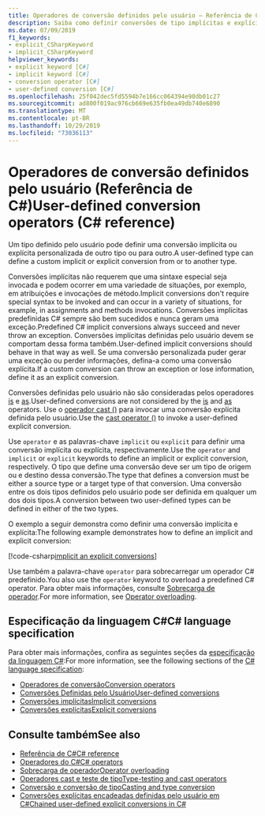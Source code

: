 ```yaml
---
title: Operadores de conversão definidos pelo usuário – Referência de C#
description: Saiba como definir conversões de tipo implícitas e explícitas personalizadas em C#.
ms.date: 07/09/2019
f1_keywords:
- explicit_CSharpKeyword
- implicit_CSharpKeyword
helpviewer_keywords:
- explicit keyword [C#]
- implicit keyword [C#]
- conversion operator [C#]
- user-defined conversion [C#]
ms.openlocfilehash: 25f042dec5fd5594b7e166cc064394e90db01c27
ms.sourcegitcommit: ad800f019ac976cb669e635fb0ea49db740e6890
ms.translationtype: MT
ms.contentlocale: pt-BR
ms.lasthandoff: 10/29/2019
ms.locfileid: "73036113"
---
```

# <a name="user-defined-conversion-operators-c-reference"></a><span data-ttu-id="c0238-103">Operadores de conversão definidos pelo usuário (Referência de C#)</span><span class="sxs-lookup"><span data-stu-id="c0238-103">User-defined conversion operators (C# reference)</span></span>

<span data-ttu-id="c0238-104">Um tipo definido pelo usuário pode definir uma conversão implícita ou explícita personalizada de outro tipo ou para outro.</span><span class="sxs-lookup"><span data-stu-id="c0238-104">A user-defined type can define a custom implicit or explicit conversion from or to another type.</span></span>

<span data-ttu-id="c0238-105">Conversões implícitas não requerem que uma sintaxe especial seja invocada e podem ocorrer em uma variedade de situações, por exemplo, em atribuições e invocações de método.</span><span class="sxs-lookup"><span data-stu-id="c0238-105">Implicit conversions don't require special syntax to be invoked and can occur in a variety of situations, for example, in assignments and methods invocations.</span></span> <span data-ttu-id="c0238-106">Conversões implícitas predefinidas C# sempre são bem sucedidos e nunca geram uma exceção.</span><span class="sxs-lookup"><span data-stu-id="c0238-106">Predefined C# implicit conversions always succeed and never throw an exception.</span></span> <span data-ttu-id="c0238-107">Conversões implícitas definidas pelo usuário devem se comportam dessa forma também.</span><span class="sxs-lookup"><span data-stu-id="c0238-107">User-defined implicit conversions should behave in that way as well.</span></span> <span data-ttu-id="c0238-108">Se uma conversão personalizada puder gerar uma exceção ou perder informações, defina-a como uma conversão explícita.</span><span class="sxs-lookup"><span data-stu-id="c0238-108">If a custom conversion can throw an exception or lose information, define it as an explicit conversion.</span></span>

<span data-ttu-id="c0238-109">Conversões definidas pelo usuário não são consideradas pelos operadores [is](type-testing-and-cast.md#is-operator) e [as](type-testing-and-cast.md#as-operator).</span><span class="sxs-lookup"><span data-stu-id="c0238-109">User-defined conversions are not considered by the [is](type-testing-and-cast.md#is-operator) and [as](type-testing-and-cast.md#as-operator) operators.</span></span> <span data-ttu-id="c0238-110">Use o [operador cast ()](type-testing-and-cast.md#cast-operator-) para invocar uma conversão explícita definida pelo usuário.</span><span class="sxs-lookup"><span data-stu-id="c0238-110">Use the [cast operator ()](type-testing-and-cast.md#cast-operator-) to invoke a user-defined explicit conversion.</span></span>

<span data-ttu-id="c0238-111">Use `operator` e as palavras-chave `implicit` ou `explicit` para definir uma conversão implícita ou explícita, respectivamente.</span><span class="sxs-lookup"><span data-stu-id="c0238-111">Use the `operator` and `implicit` or `explicit` keywords to define an implicit or explicit conversion, respectively.</span></span> <span data-ttu-id="c0238-112">O tipo que define uma conversão deve ser um tipo de origem ou e destino dessa conversão.</span><span class="sxs-lookup"><span data-stu-id="c0238-112">The type that defines a conversion must be either a source type or a target type of that conversion.</span></span> <span data-ttu-id="c0238-113">Uma conversão entre os dois tipos definidos pelo usuário pode ser definida em qualquer um dos dois tipos.</span><span class="sxs-lookup"><span data-stu-id="c0238-113">A conversion between two user-defined types can be defined in either of the two types.</span></span>

<span data-ttu-id="c0238-114">O exemplo a seguir demonstra como definir uma conversão implícita e explícita:</span><span class="sxs-lookup"><span data-stu-id="c0238-114">The following example demonstrates how to define an implicit and explicit conversion:</span></span>

[!code-csharp[implicit an explicit conversions](~/samples/csharp/language-reference/operators/UserDefinedConversions.cs)]

<span data-ttu-id="c0238-115">Use também a palavra-chave `operator` para sobrecarregar um operador C# predefinido.</span><span class="sxs-lookup"><span data-stu-id="c0238-115">You also use the `operator` keyword to overload a predefined C# operator.</span></span> <span data-ttu-id="c0238-116">Para obter mais informações, consulte [Sobrecarga de operador](operator-overloading.md).</span><span class="sxs-lookup"><span data-stu-id="c0238-116">For more information, see [Operator overloading](operator-overloading.md).</span></span>

## <a name="c-language-specification"></a><span data-ttu-id="c0238-117">Especificação da linguagem C#</span><span class="sxs-lookup"><span data-stu-id="c0238-117">C# language specification</span></span>

<span data-ttu-id="c0238-118">Para obter mais informações, confira as seguintes seções da [especificação da linguagem C#](~/_csharplang/spec/introduction.md):</span><span class="sxs-lookup"><span data-stu-id="c0238-118">For more information, see the following sections of the [C# language specification](~/_csharplang/spec/introduction.md):</span></span>

- [<span data-ttu-id="c0238-119">Operadores de conversão</span><span class="sxs-lookup"><span data-stu-id="c0238-119">Conversion operators</span></span>](~/_csharplang/spec/classes.md#conversion-operators)
- [<span data-ttu-id="c0238-120">Conversões Definidas pelo Usuário</span><span class="sxs-lookup"><span data-stu-id="c0238-120">User-defined conversions</span></span>](~/_csharplang/spec/conversions.md#user-defined-conversions)
- [<span data-ttu-id="c0238-121">Conversões implícitas</span><span class="sxs-lookup"><span data-stu-id="c0238-121">Implicit conversions</span></span>](~/_csharplang/spec/conversions.md#implicit-conversions)
- [<span data-ttu-id="c0238-122">Conversões explícitas</span><span class="sxs-lookup"><span data-stu-id="c0238-122">Explicit conversions</span></span>](~/_csharplang/spec/conversions.md#explicit-conversions)

## <a name="see-also"></a><span data-ttu-id="c0238-123">Consulte também</span><span class="sxs-lookup"><span data-stu-id="c0238-123">See also</span></span>

- [<span data-ttu-id="c0238-124">Referência de C#</span><span class="sxs-lookup"><span data-stu-id="c0238-124">C# reference</span></span>](../index.md)
- [<span data-ttu-id="c0238-125">Operadores do C#</span><span class="sxs-lookup"><span data-stu-id="c0238-125">C# operators</span></span>](index.md)
- [<span data-ttu-id="c0238-126">Sobrecarga de operador</span><span class="sxs-lookup"><span data-stu-id="c0238-126">Operator overloading</span></span>](operator-overloading.md)
- [<span data-ttu-id="c0238-127">Operadores cast e teste de tipo</span><span class="sxs-lookup"><span data-stu-id="c0238-127">Type-testing and cast operators</span></span>](type-testing-and-cast.md)
- [<span data-ttu-id="c0238-128">Conversão e conversão de tipo</span><span class="sxs-lookup"><span data-stu-id="c0238-128">Casting and type conversion</span></span>](../../programming-guide/types/casting-and-type-conversions.md)
- [<span data-ttu-id="c0238-129">Conversões explícitas encadeadas definidas pelo usuário em C#</span><span class="sxs-lookup"><span data-stu-id="c0238-129">Chained user-defined explicit conversions in C#</span></span>](https://blogs.msdn.microsoft.com/ericlippert/2007/04/16/chained-user-defined-explicit-conversions-in-c/)
